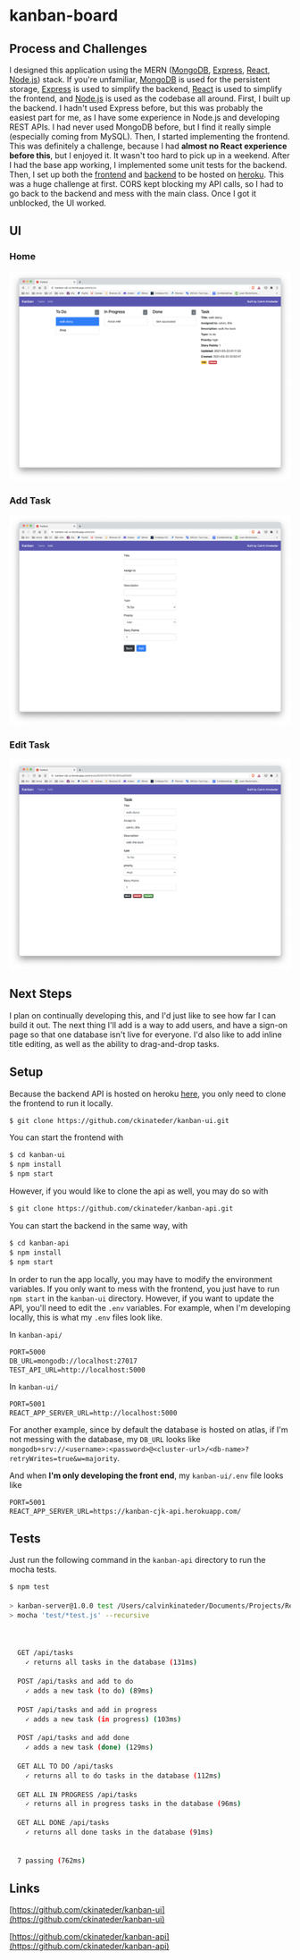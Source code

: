 # kanban-board

## Process and Challenges

I designed this application using the MERN ([MongoDB](https://www.mongodb.com/), [Express](https://expressjs.com/), [React](https://reactjs.org/), [Node.js](https://nodejs.org/en/)) stack. If you're unfamiliar, [MongoDB](https://www.mongodb.com/) is used for the persistent storage, [Express](https://expressjs.com/) is used to simplify the backend, [React](https://reactjs.org/) is used to simplify the frontend, and [Node.js](https://nodejs.org/en/) is used as the codebase all around. First, I built up the backend. I hadn't used Express before, but this was probably the easiest part for me, as I have some experience in Node.js and developing REST APIs. I had never used MongoDB before, but I find it really simple (especially coming from MySQL). Then, I started implementing the frontend. This was definitely a challenge, because I had **almost no React experience before this**, but I enjoyed it. It wasn't too hard to pick up in a weekend. After I had the base app working, I implemented some unit tests for the backend. Then, I set up both the [frontend](https://kanban-cjk-ui.herokuapp.com/) and [backend](https://kanban-cjk-api.herokuapp.com/api/tasks) to be hosted on [heroku](https://dashboard.heroku.com/). This was a huge challenge at first. CORS kept blocking my API calls, so I had to go back to the backend and mess with the main class. Once I got it unblocked, the UI worked.

## UI

### Home

![list](img/list.png)

### Add Task

![list](img/add.png)

### Edit Task

![list](img/edit.png)

## Next Steps

I plan on continually developing this, and I'd just like to see how far I can build it out. The next thing I'll add is a way to add users, and have a sign-on page so that one database isn't live for everyone. I'd also like to add inline title editing, as well as the ability to drag-and-drop tasks.

## Setup

Because the backend API is hosted on heroku [here](https://kanban-cjk-api.herokuapp.com/api/tasks), you only need to clone the frontend to run it locally.

``` bash
$ git clone https://github.com/ckinateder/kanban-ui.git
```

You can start the frontend with

``` bash
$ cd kanban-ui
$ npm install
$ npm start
```

However, if you would like to clone the api as well, you may do so with

``` bash
$ git clone https://github.com/ckinateder/kanban-api.git
```

You can start the backend in the same way, with

``` bash
$ cd kanban-api
$ npm install
$ npm start
```

In order to run the app locally, you may have to modify the environment variables. If you only want to mess with the frontend, you just have to run `npm start` in the `kanban-ui` directory. However, if you want to update the API, you'll need to edit the `.env` variables. For example, when I'm developing locally, this is what my `.env` files look like.

In `kanban-api/`

```
PORT=5000
DB_URL=mongodb://localhost:27017
TEST_API_URL=http://localhost:5000
```

In `kanban-ui/`

```
PORT=5001
REACT_APP_SERVER_URL=http://localhost:5000
```

For another example, since by default the database is hosted on atlas, if I'm not messing with the database, my `DB_URL` looks like `mongodb+srv://<username>:<password>@<cluster-url>/<db-name>?retryWrites=true&w=majority`. 

And when **I'm only developing the front end**, my `kanban-ui/.env` file looks like

```
PORT=5001
REACT_APP_SERVER_URL=https://kanban-cjk-api.herokuapp.com/
```

## Tests

Just run the following command in the `kanban-api` directory to run the mocha tests.

``` bash
$ npm test

> kanban-server@1.0.0 test /Users/calvinkinateder/Documents/Projects/React/kanban-board/kanban-api
> mocha 'test/*test.js' --recursive



  GET /api/tasks
    ✓ returns all tasks in the database (131ms)

  POST /api/tasks and add to do
    ✓ adds a new task (to do) (89ms)

  POST /api/tasks and add in progress
    ✓ adds a new task (in progress) (103ms)

  POST /api/tasks and add done
    ✓ adds a new task (done) (129ms)

  GET ALL TO DO /api/tasks
    ✓ returns all to do tasks in the database (112ms)

  GET ALL IN PROGRESS /api/tasks
    ✓ returns all in progress tasks in the database (96ms)

  GET ALL DONE /api/tasks
    ✓ returns all done tasks in the database (91ms)


  7 passing (762ms)

```

## Links

[https://github.com/ckinateder/kanban-ui](https://github.com/ckinateder/kanban-ui)

[https://github.com/ckinateder/kanban-api](https://github.com/ckinateder/kanban-api)
